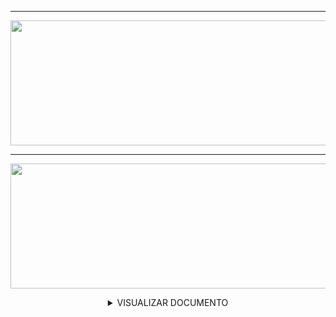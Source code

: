 <div align = "center">

<hr>

[//]: # (CAPA 1° SPRINT)
<img src = "https://user-images.githubusercontent.com/101594950/191550373-113b551b-fdb1-4285-b5b9-9b37f84ddd7c.png" width="900" height="200" /> 

<hr>

[//]: # (BACKLOG DO PRODUTO)
<img src = "https://user-images.githubusercontent.com/101594950/191516583-da78e2a2-6f1d-4f24-b358-b216854701c2.png" width="900" height="200" /> 
  
<details>
  
<summary> VISUALIZAR DOCUMENTO </summary>
  
[//]: # (ARTE BACKLOG)
<img src = "https://user-images.githubusercontent.com/101594950/191543163-779ecf03-5a01-43cd-892c-5fc8de9e1348.jpeg" width="700" height="700" /> 
  
</summary>

</div>

